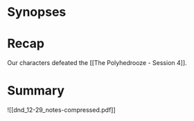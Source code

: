 # Synopses

# Recap
Our characters defeated the [[The Polyhedrooze - Session 4]].

# Summary
![[dnd_12-29_notes-compressed.pdf]]